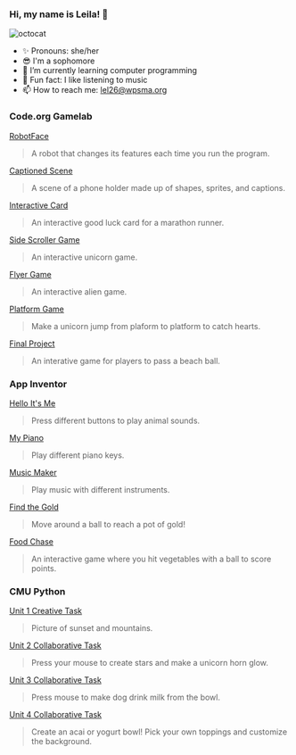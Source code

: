 ### Hi, my name is Leila! 👋
![octocat](https://github.com/leilale1/leilale1/assets/146843642/ff8ab0a1-67b0-448d-85d0-82d92e35c908)
- ✨ Pronouns: she/her
- 😎 I'm a sophomore
- 🌱 I’m currently learning computer programming
- 🎈 Fun fact: I like listening to music
- 📫 How to reach me: lel26@wpsma.org

### Code.org Gamelab
[RobotFace](https://leilale1.github.io/Robot/)
> A robot that changes its features each time you run the program.

[Captioned Scene](https://studio.code.org/projects/gamelab/CJI6hdbIkXggWSM4lRxoaaju8C2eR3XFOvOiEwwuaJA/)
> A scene of a phone holder made up of shapes, sprites, and captions.

[Interactive Card](https://studio.code.org/projects/gamelab/WLtimgAHOvPmgIWHQn1tpb5C016SHSwynm1TUQ6TU2c/)
> An interactive good luck card for a marathon runner.

[Side Scroller Game](https://studio.code.org/projects/gamelab/AX_RYeTWfZvK_srDEFhY6UFnO8Ha5jvWae1XYMq4elE/)
> An interactive unicorn game.

[Flyer Game](https://studio.code.org/projects/gamelab/xgF-kIbRko6TKXyLD9ihVOXpOLjZZyhZbZeaoIpD3Po/)
> An interactive alien game.

[Platform Game](https://studio.code.org/projects/gamelab/qWjKkwxvz5fPvt1G-k95DCf-L9nfRGNaERd97Ov_cOc/)
> Make a unicorn jump from plaform to platform to catch hearts.

[Final Project](https://studio.code.org/projects/gamelab/XmSkOugc5kEoQ9Va-UU-8Fdt3fX9ScVP4vbFFWMw5Kk/)
> An interative game for players to pass a beach ball.

### App Inventor
[Hello It's Me](https://gallery.appinventor.mit.edu/?galleryid=2bd98e1e-3007-48aa-831e-630764103ab2/)
> Press different buttons to play animal sounds.

[My Piano](https://gallery.appinventor.mit.edu/?galleryid=52751dcb-cd52-4b92-9e84-591ef681454f/)
> Play different piano keys.

[Music Maker](https://gallery.appinventor.mit.edu/?galleryid=eac8062c-d16b-4b5e-bbab-af246bee23df/)
> Play music with different instruments.

[Find the Gold](https://gallery.appinventor.mit.edu/?galleryid=6c6d58dc-100f-4311-81f4-e1b1b2af71e5/)
> Move around a ball to reach a pot of gold!

[Food Chase](https://gallery.appinventor.mit.edu/?galleryid=ac57f3e3-f4b7-45c4-a1b4-901e94d9fa5a/)
> An interactive game where you hit vegetables with a ball to score points.

### CMU Python
[Unit 1 Creative Task](https://academy.cs.cmu.edu/sharing/slateBlueCow1509/)
> Picture of sunset and mountains.

[Unit 2 Collaborative Task](https://academy.cs.cmu.edu/sharing/moccasinOctopus6180/)
> Press your mouse to create stars and make a unicorn horn glow.

[Unit 3 Collaborative Task](https://academy.cs.cmu.edu/sharing/greenYellowCrocodile4299/)
> Press mouse to make dog drink milk from the bowl.

[Unit 4 Collaborative Task](https://academy.cs.cmu.edu/sharing/blueVioletOwl5932/)
> Create an acai or yogurt bowl! Pick your own toppings and customize the background.
> 
